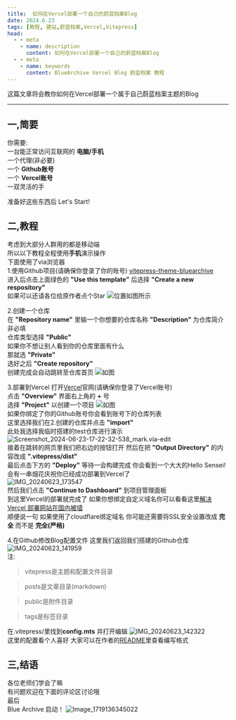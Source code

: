 ```yaml
---
title:  如何在Vercel部署一个自己的蔚蓝档案Blog
date: 2024.6.23
tags: [教程, 建站,蔚蓝档案,Vercel,Vitepress]
head:
  - - meta
    - name: description
      content: 如何在Vercel部署一个自己的蔚蓝档案Blog
  - - meta
    - name: keywords
      content: BlueArchive Vercel Blog 蔚蓝档案 教程
---
```


这篇文章将会教你如何在Vercel部署一个属于自己蔚蓝档案主题的Blog

---

## 一,简要
你需要:  
一台能正常访问互联网的 **电脑/手机**  
一个代理(非必要)  
一个 **Github账号**  
一个 **Vercel账号**  
一双灵活的手  

准备好这些东西后 Let's Start!

## 二,教程
考虑到大部分人群用的都是移动端  
所以以下教程全程使用**手机**演示操作  
下面使用了via浏览器  
1.使用Github项目(请确保你登录了你的账号)  [vitepress-theme-bluearchive](https://github.com/Alittfre/vitepress-theme-bluearchive)<br />进入后点击上面绿色的 **"Use this template"** 后选择 **"Create a new respository"**  
如果可以还请各位给原作者点个Star
![位置如图所示](https://img.picui.cn/free/2024/06/23/6677f0e27fdb1.jpg)

2.创建一个仓库<br />
在 **"Repository name"** 里输一个你想要的仓库名称
**"Description"** 为仓库简介 非必填  
仓库类型选择 **"Public"** <br />
如果你不想让别人看到你的仓库里面有什么  
那就选 **"Private"** <br />
选好之后 **"Create repository"**  
创建完成会自动跳转至仓库首页
![如图](https://img.picui.cn/free/2024/06/23/6677f0e28071e.jpg)

3.部署到Vercel
打开[Vercel](vercel.com)官网(请确保你登录了Vercel账号)  
点击 **"Overview"** 界面右上角的 **+** 号  
选择 **"Project"** 以创建一个项目
![如图](https://img.picui.cn/free/2024/06/23/6677f0e50f239.jpg)  
如果你绑定了你的Github账号你会看到账号下的仓库列表  
这里选择我们在2.创建的仓库并点击 **"import"**  
此处我选择我临时搭建的test仓库进行演示
![Screenshot_2024-06-23-17-22-32-538_mark.via-edit](https://img.picui.cn/free/2024/06/23/6677f0e455dc1.jpg)  
接着在跳转的网页里我们把右边的按钮打开  然后在把 **"Output Directory"** 的内容改成 **".vitepress/dist"**  
最后点击下方的 **"Deploy"** 等待一会构建完成  你会看到一个大大的Hello Sensei!  会有一串烟花庆祝你已经成功部署到Vercel了  
![IMG_20240623_173547](https://img.picui.cn/free/2024/06/23/6677f0e27bbfa.jpg)  
然后我们点击 **"Continue to Dashboard"** 到项目管理面板  
到这里Vercel的部署就完成了 如果你想绑定自定义域名你可以看看这里[解决 Vercel 部署网站在国内被墙](https://blog-zoey.top/posts/vercel-dns-china)  
顺便说一句 如果使用了cloudflare绑定域名 你可能还需要将SSL安全设置改成 **完全** 而不是 **完全(严格)**


4.在Github修改Blog配置文件
这里我们返回我们搭建的Github仓库
![IMG_20240623_141959](https://img.picui.cn/free/2024/06/23/6677f0e6284f8.jpg)  
注:  
> vitepress是主题和配置文件目录  

> posts是文章目录(markdown)  

> public是附件目录  

> tags是标签目录  

在.vitepress/里找到**config.mts** 并打开编辑
![IMG_20240623_142322](https://img.picui.cn/free/2024/06/23/6677f0e57da70.jpg)  
这里的配置看个人喜好  大家可以在作者的[README](https://github.com/Alittfre/vitepress-theme-bluearchive/blob/main/readme.md)里查看编写格式  

## 三,结语
各位老师们学会了嘛  
有问题欢迎在下面的评论区讨论哦  
最后  
Blue Archive 启动！
![Image_1719136345022](https://img.picui.cn/free/2024/06/23/6677f0e26c4fb.png)













